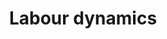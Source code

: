 ---
title: 'Labour dynamics'
description: 'Studies of fine grained mobility patterns of workers.'
cover: '/images/research_labour.webp'
research:
- labour-complexity
- labour-lfns
- labour-matching
- labour-unemployment
- labour-epj
- labour-multiplex
- labour-jebo
- labour-endogenous

---